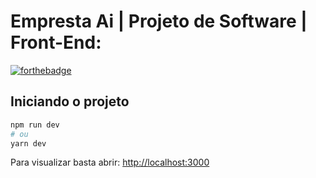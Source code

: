 # Empresta Ai | Projeto de Software | Front-End:

[![forthebadge](https://forthebadge.com/images/badges/made-with-typescript.svg)](https://forthebadge.com)

</p>



## Iniciando o projeto
```bash
npm run dev
# ou
yarn dev
```

Para visualizar basta abrir: [http://localhost:3000](http://localhost:3000)


